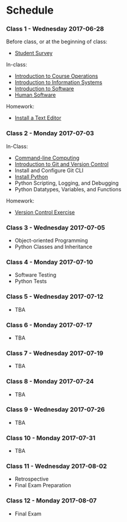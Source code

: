 # Schedule

### Class 1 - Wednesday 2017-06-28

Before class, or at the beginning of class:

  + [Student Survey](/assignments/survey/assignment.md)

In-class:

  + [Introduction to Course Operations](/README.md)
  + [Introduction to Information Systems](/notes/information-systems/notes.md)
  + [Introduction to Software](/notes/software/notes.md)
  + [Human Software](/projects/human-software/project.md)

Homework:

  + [Install a Text Editor](https://atom.io/)

### Class 2 - Monday 2017-07-03

In-Class:

  + [Command-line Computing](/exercises/command-line-computing/exercise.md)
  + [Introduction to Git and Version Control](/notes/git/notes.md)
  + Install and Configure Git CLI
  + [Install Python](/notes/python/installation.md)
  + Python Scripting, Logging, and Debugging
  + Python Datatypes, Variables, and Functions

Homework:

  + [Version Control Exercise](/exercises/version-control/exercise.md)

### Class 3 - Wednesday 2017-07-05

  + Object-oriented Programming
  + Python Classes and Inheritance

### Class 4 - Monday 2017-07-10

  + Software Testing
  + Python Tests

### Class 5 - Wednesday 2017-07-12

  + TBA

### Class 6 - Monday 2017-07-17

  + TBA

### Class 7 - Wednesday 2017-07-19

  + TBA

### Class 8 - Monday 2017-07-24

  + TBA

### Class 9 - Wednesday 2017-07-26

  + TBA

### Class 10 - Monday 2017-07-31

  + TBA

### Class 11 - Wednesday 2017-08-02

  + Retrospective
  + Final Exam Preparation

### Class 12 - Monday 2017-08-07

  + Final Exam
